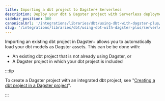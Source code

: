 ```yaml
---
title: Importing a dbt project to Dagster+ Serverless
description: Deploy your dbt & Dagster project with Serverless deployments in Dagster+.
sidebar_position: 300
canonicalUrl: '/integrations/libraries/dbt/using-dbt-with-dagster-plus/serverless'
slug: '/integrations/libraries/dbt/using-dbt-with-dagster-plus/serverless'
---
```


Importing an existing dbt project in Dagster+ allows you to automatically load your dbt models as Dagster assets. This can be be done with:

- An existing dbt project that is not already using Dagster, or
- A Dagster project in which your dbt project is included

:::tip

To create a Dagster project with an integrated dbt project, see "[Creating a dbt project in a Dagster project](/integrations/libraries/dbt/creating-a-dbt-project-in-dagster)".

:::
